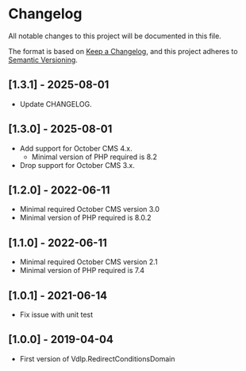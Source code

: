 # Changelog
All notable changes to this project will be documented in this file.

The format is based on [Keep a Changelog](https://keepachangelog.com/en/1.0.0/),
and this project adheres to [Semantic Versioning](https://semver.org/spec/v2.0.0.html).

## [1.3.1] - 2025-08-01

* Update CHANGELOG.

## [1.3.0] - 2025-08-01 

* Add support for October CMS 4.x.
    * Minimal version of PHP required is 8.2
* Drop support for October CMS 3.x.

## [1.2.0] - 2022-06-11

* Minimal required October CMS version 3.0
* Minimal version of PHP required is 8.0.2

## [1.1.0] - 2022-06-11

* Minimal required October CMS version 2.1
* Minimal version of PHP required is 7.4

## [1.0.1] - 2021-06-14

* Fix issue with unit test

## [1.0.0] - 2019-04-04

* First version of Vdlp.RedirectConditionsDomain


